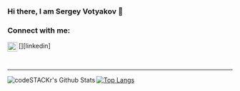 ### Hi there, I am Sergey Votyakov 👋

<!--
**svotyakov/svotyakov** is a ✨ _special_ ✨ repository because its `README.md` (this file) appears on your GitHub profile.

Here are some ideas to get you started:

- 🔭 I’m currently working on ...
- 🌱 I’m currently learning ...
- 👯 I’m looking to collaborate on ...
- 🤔 I’m looking for help with ...
- 💬 Ask me about ...
- 📫 How to reach me: ...
- 😄 Pronouns: ...
- ⚡ Fun fact: ...
-->
### Connect with me:
[<img align="left" alt="svotyakov | LinkedIn" width="22px" src="https://cdn.jsdelivr.net/npm/simple-icons@v3/icons/linkedin.svg" />][linkedin]


<br />

---

<img align="left" alt="codeSTACKr's Github Stats" src="https://github-readme-stats.vercel.app/api?username=svotyakov&show_icons=true&hide_border=true" />

[![Top Langs](https://github-readme-stats.vercel.app/api/top-langs/?username=svotyakov&hide=jupyter,css,scss,html,c,makefile,dockerfile,shell,cmake)](https://github.com/anuraghazra/github-readme-stats)
